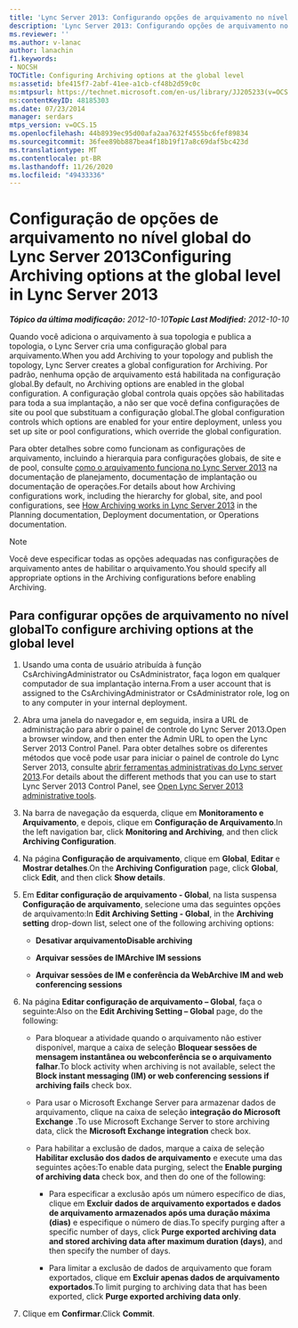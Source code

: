 ```yaml
---
title: 'Lync Server 2013: Configurando opções de arquivamento no nível global'
description: 'Lync Server 2013: Configurando opções de arquivamento no nível global.'
ms.reviewer: ''
ms.author: v-lanac
author: lanachin
f1.keywords:
- NOCSH
TOCTitle: Configuring Archiving options at the global level
ms:assetid: bfe415f7-2abf-41ee-a1cb-cf48b2d59c0c
ms:mtpsurl: https://technet.microsoft.com/en-us/library/JJ205233(v=OCS.15)
ms:contentKeyID: 48185303
ms.date: 07/23/2014
manager: serdars
mtps_version: v=OCS.15
ms.openlocfilehash: 44b8939ec95d00afa2aa7632f4555bc6fef89834
ms.sourcegitcommit: 36fee89bb887bea4f18b19f17a8c69daf5bc423d
ms.translationtype: MT
ms.contentlocale: pt-BR
ms.lasthandoff: 11/26/2020
ms.locfileid: "49433336"
---
```

# <a name="configuring-archiving-options-at-the-global-level-in-lync-server-2013"></a><span data-ttu-id="4faf1-103">Configuração de opções de arquivamento no nível global do Lync Server 2013</span><span class="sxs-lookup"><span data-stu-id="4faf1-103">Configuring Archiving options at the global level in Lync Server 2013</span></span>

<div data-xmlns="http://www.w3.org/1999/xhtml">

<div class="topic" data-xmlns="http://www.w3.org/1999/xhtml" data-msxsl="urn:schemas-microsoft-com:xslt" data-cs="https://msdn.microsoft.com/">

<div data-asp="https://msdn2.microsoft.com/asp">



</div>

<div id="mainSection">

<div id="mainBody"><span data-ttu-id="4faf1-104">

<span> </span></span><span class="sxs-lookup"><span data-stu-id="4faf1-104">

<span> </span></span></span>

<span data-ttu-id="4faf1-105">_**Tópico da última modificação:** 2012-10-10_</span><span class="sxs-lookup"><span data-stu-id="4faf1-105">_**Topic Last Modified:** 2012-10-10_</span></span>

<span data-ttu-id="4faf1-106">Quando você adiciona o arquivamento à sua topologia e publica a topologia, o Lync Server cria uma configuração global para arquivamento.</span><span class="sxs-lookup"><span data-stu-id="4faf1-106">When you add Archiving to your topology and publish the topology, Lync Server creates a global configuration for Archiving.</span></span> <span data-ttu-id="4faf1-107">Por padrão, nenhuma opção de arquivamento está habilitada na configuração global.</span><span class="sxs-lookup"><span data-stu-id="4faf1-107">By default, no Archiving options are enabled in the global configuration.</span></span> <span data-ttu-id="4faf1-108">A configuração global controla quais opções são habilitadas para toda a sua implantação, a não ser que você defina configurações de site ou pool que substituam a configuração global.</span><span class="sxs-lookup"><span data-stu-id="4faf1-108">The global configuration controls which options are enabled for your entire deployment, unless you set up site or pool configurations, which override the global configuration.</span></span>

<span data-ttu-id="4faf1-109">Para obter detalhes sobre como funcionam as configurações de arquivamento, incluindo a hierarquia para configurações globais, de site e de pool, consulte [como o arquivamento funciona no Lync Server 2013](lync-server-2013-how-archiving-works.md) na documentação de planejamento, documentação de implantação ou documentação de operações.</span><span class="sxs-lookup"><span data-stu-id="4faf1-109">For details about how Archiving configurations work, including the hierarchy for global, site, and pool configurations, see [How Archiving works in Lync Server 2013](lync-server-2013-how-archiving-works.md) in the Planning documentation, Deployment documentation, or Operations documentation.</span></span>

<div>


> [!NOTE]  
> <span data-ttu-id="4faf1-110">Você deve especificar todas as opções adequadas nas configurações de arquivamento antes de habilitar o arquivamento.</span><span class="sxs-lookup"><span data-stu-id="4faf1-110">You should specify all appropriate options in the Archiving configurations before enabling Archiving.</span></span>



</div>

<div>

## <a name="to-configure-archiving-options-at-the-global-level"></a><span data-ttu-id="4faf1-111">Para configurar opções de arquivamento no nível global</span><span class="sxs-lookup"><span data-stu-id="4faf1-111">To configure archiving options at the global level</span></span>

1.  <span data-ttu-id="4faf1-112">Usando uma conta de usuário atribuída à função CsArchivingAdministrator ou CsAdministrator, faça logon em qualquer computador de sua implantação interna.</span><span class="sxs-lookup"><span data-stu-id="4faf1-112">From a user account that is assigned to the CsArchivingAdministrator or CsAdministrator role, log on to any computer in your internal deployment.</span></span>

2.  <span data-ttu-id="4faf1-113">Abra uma janela do navegador e, em seguida, insira a URL de administração para abrir o painel de controle do Lync Server 2013.</span><span class="sxs-lookup"><span data-stu-id="4faf1-113">Open a browser window, and then enter the Admin URL to open the Lync Server 2013 Control Panel.</span></span> <span data-ttu-id="4faf1-114">Para obter detalhes sobre os diferentes métodos que você pode usar para iniciar o painel de controle do Lync Server 2013, consulte [abrir ferramentas administrativas do Lync server 2013](lync-server-2013-open-lync-server-administrative-tools.md).</span><span class="sxs-lookup"><span data-stu-id="4faf1-114">For details about the different methods that you can use to start Lync Server 2013 Control Panel, see [Open Lync Server 2013 administrative tools](lync-server-2013-open-lync-server-administrative-tools.md).</span></span>

3.  <span data-ttu-id="4faf1-115">Na barra de navegação da esquerda, clique em **Monitoramento e Arquivamento**, e depois, clique em **Configuração de Arquivamento**.</span><span class="sxs-lookup"><span data-stu-id="4faf1-115">In the left navigation bar, click **Monitoring and Archiving**, and then click **Archiving Configuration**.</span></span>

4.  <span data-ttu-id="4faf1-116">Na página **Configuração de arquivamento**, clique em **Global**, **Editar** e **Mostrar detalhes**.</span><span class="sxs-lookup"><span data-stu-id="4faf1-116">On the **Archiving Configuration** page, click **Global**, click **Edit**, and then click **Show details**.</span></span>

5.  <span data-ttu-id="4faf1-117">Em **Editar configuração de arquivamento - Global**, na lista suspensa **Configuração de arquivamento**, selecione uma das seguintes opções de arquivamento:</span><span class="sxs-lookup"><span data-stu-id="4faf1-117">In **Edit Archiving Setting - Global**, in the **Archiving setting** drop-down list, select one of the following archiving options:</span></span>
    
      - <span data-ttu-id="4faf1-118">**Desativar arquivamento**</span><span class="sxs-lookup"><span data-stu-id="4faf1-118">**Disable archiving**</span></span>
    
      - <span data-ttu-id="4faf1-119">**Arquivar sessões de IM**</span><span class="sxs-lookup"><span data-stu-id="4faf1-119">**Archive IM sessions**</span></span>
    
      - <span data-ttu-id="4faf1-120">**Arquivar sessões de IM e conferência da Web**</span><span class="sxs-lookup"><span data-stu-id="4faf1-120">**Archive IM and web conferencing sessions**</span></span>

6.  <span data-ttu-id="4faf1-121">Na página **Editar configuração de arquivamento – Global**, faça o seguinte:</span><span class="sxs-lookup"><span data-stu-id="4faf1-121">Also on the **Edit Archiving Setting – Global** page, do the following:</span></span>
    
      - <span data-ttu-id="4faf1-122">Para bloquear a atividade quando o arquivamento não estiver disponível, marque a caixa de seleção **Bloquear sessões de mensagem instantânea ou webconferência se o arquivamento falhar**.</span><span class="sxs-lookup"><span data-stu-id="4faf1-122">To block activity when archiving is not available, select the **Block instant messaging (IM) or web conferencing sessions if archiving fails** check box.</span></span>
    
      - <span data-ttu-id="4faf1-123">Para usar o Microsoft Exchange Server para armazenar dados de arquivamento, clique na caixa de seleção **integração do Microsoft Exchange** .</span><span class="sxs-lookup"><span data-stu-id="4faf1-123">To use Microsoft Exchange Server to store archiving data, click the **Microsoft Exchange integration** check box.</span></span>
    
      - <span data-ttu-id="4faf1-124">Para habilitar a exclusão de dados, marque a caixa de seleção **Habilitar exclusão dos dados de arquivamento** e execute uma das seguintes ações:</span><span class="sxs-lookup"><span data-stu-id="4faf1-124">To enable data purging, select the **Enable purging of archiving data** check box, and then do one of the following:</span></span>
        
          - <span data-ttu-id="4faf1-125">Para especificar a exclusão após um número específico de dias, clique em **Excluir dados de arquivamento exportados e dados de arquivamento armazenados após uma duração máxima (dias)** e especifique o número de dias.</span><span class="sxs-lookup"><span data-stu-id="4faf1-125">To specify purging after a specific number of days, click **Purge exported archiving data and stored archiving data after maximum duration (days)**, and then specify the number of days.</span></span>
        
          - <span data-ttu-id="4faf1-126">Para limitar a exclusão de dados de arquivamento que foram exportados, clique em **Excluir apenas dados de arquivamento exportados**.</span><span class="sxs-lookup"><span data-stu-id="4faf1-126">To limit purging to archiving data that has been exported, click **Purge exported archiving data only**.</span></span>

7.  <span data-ttu-id="4faf1-127">Clique em **Confirmar**.</span><span class="sxs-lookup"><span data-stu-id="4faf1-127">Click **Commit**.</span></span>

<span data-ttu-id="4faf1-128"></div>

</div>

<span> </span>

</div>

</div>

</span><span class="sxs-lookup"><span data-stu-id="4faf1-128"></div>

</div>

<span> </span>

</div>

</div>

</span></span></div>


